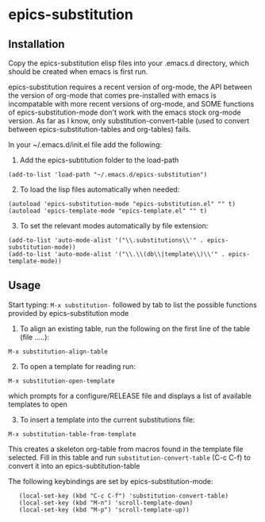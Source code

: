 # epics-substitution

## Installation
Copy the epics-substitution elisp files into your .emacs.d directory, which should be created when emacs is first run.

epics-substitution requires a recent version of org-mode, the API between the version of org-mode that comes pre-installed with emacs is incompatable with more recent versions of org-mode, and SOME functions of epics-substitution-mode don't work with the emacs stock org-mode version. As far as I know, only substitution-convert-table (used to convert between epics-substitution-tables and org-tables) fails.

In your ~/.emacs.d/init.el file add the following:

1) Add the epics-subtitution folder to the load-path
```elisp
(add-to-list 'load-path "~/.emacs.d/epics-substitution")
```
2) To load the lisp files automatically when needed:
```elisp
(autoload 'epics-substitution-mode "epics-substitution.el" "" t)
(autoload 'epics-template-mode "epics-template.el" "" t)
```
3) To set the relevant modes automatically by file extension:
```elisp
(add-to-list 'auto-mode-alist '("\\.substitutions\\'" . epics-substitution-mode))
(add-to-list 'auto-mode-alist '("\\.\\(db\\|template\\)\\'" . epics-template-mode))
```

## Usage
Start typing: ```M-x substitution-``` followed by tab to list the possible functions provided by epics-substitution mode


1) To align an existing table, run the following on the first line of the table (file .....):
```elisp
M-x substitution-align-table
```

2) To open a template for reading run:
```elisp
M-x substitution-open-template
```
which prompts for a configure/RELEASE file and displays a list
of available templates to open


3) To insert a template into the current substitutions file:
```elisp
M-x substitution-table-from-template
```
This creates a skeleton org-table from macros found in the template file selected.
Fill in this table and run ```substitution-convert-table``` (C-c C-f) to convert it into
an epics-subtitution-table




The following keybindings are set by epics-substitution-mode:
```elisp
   (local-set-key (kbd "C-c C-f") 'substitution-convert-table)
   (local-set-key (kbd "M-n") 'scroll-template-down)
   (local-set-key (kbd "M-p") 'scroll-template-up))
```


